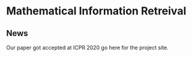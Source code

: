 # Mathematical Information Retreival

## News 

Our paper got accepted at ICPR 2020 go here for the project site. 


